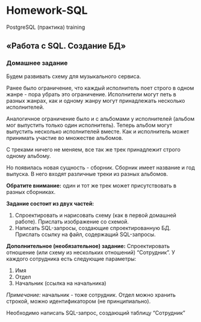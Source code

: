 # Homework-SQL
PostgreSQL (практика) training
## «Работа с SQL. Создание БД»
### Домашнее задание
Будем развивать схему для музыкального сервиса.

Ранее было ограничение, что каждый исполнитель поет строго в одном жанре - пора убрать это ограничение. Исполнители могут петь в разных жанрах, как и одному жанру могут принадлежать несколько исполнителей.

Аналогичное ограничение было и с альбомами у исполнителей (альбом мог выпустить только один исполнитель). Теперь альбом могут выпустить несколько исполнителей вместе. Как и исполнитель может принимать участие во множестве альбомов.

С треками ничего не меняем, все так же трек принадлежит строго одному альбому.

Но появилась новая сущность - сборник. Сборник имеет название и год выпуска. В него входят различные треки из разных альбомов.

**Обратите внимание:** один и тот же трек может присутствовать в разных сборниках.

**Задание состоит из двух частей:**
1. Спроектировать и нарисовать схему (как в первой домашней работе). Прислать изображение со схемой.
2. Написать SQL-запросы, создающие спроектированную БД. Прислать ссылку на файл, содержащий SQL-запросы.

**Дополнительное (необязательное) задание:**
Спроектировать отношение (или схему из нескольких отношений) “Сотрудник”. У каждого сотрудника есть следующие параметры:
1. Имя
2. Отдел
3. Начальник (ссылка на начальника)

*Примечание:* начальник - тоже сотрудник. Отдел можно хранить строкой, можно идентификатором (не принципиально).

Необходимо написать SQL-запрос, создающий таблицу “Сотрудник”
